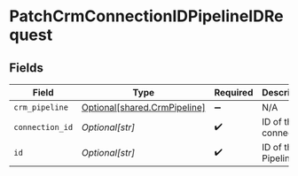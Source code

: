 # PatchCrmConnectionIDPipelineIDRequest


## Fields

| Field                                                                  | Type                                                                   | Required                                                               | Description                                                            |
| ---------------------------------------------------------------------- | ---------------------------------------------------------------------- | ---------------------------------------------------------------------- | ---------------------------------------------------------------------- |
| `crm_pipeline`                                                         | [Optional[shared.CrmPipeline]](undefined/models/shared/crmpipeline.md) | :heavy_minus_sign:                                                     | N/A                                                                    |
| `connection_id`                                                        | *Optional[str]*                                                        | :heavy_check_mark:                                                     | ID of the connection                                                   |
| `id`                                                                   | *Optional[str]*                                                        | :heavy_check_mark:                                                     | ID of the Pipeline                                                     |